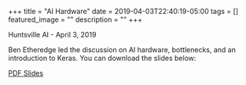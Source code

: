 +++
title =  "AI Hardware"
date = 2019-04-03T22:40:19-05:00
tags = []
featured_image = ""
description = ""
+++

Huntsville AI - April 3, 2019

Ben Etheredge led the discussion on AI hardware, bottlenecks, and an introduction to Keras. You can download the slides below:

[PDF Slides](https://github.com/HSV-AI/presentations/blob/master/2019/190116_m1002_Intelligent_Agents.pptx?raw=true)
